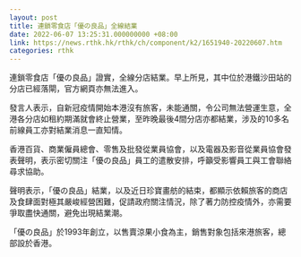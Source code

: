 ```yaml
---
layout: post
title: 連鎖零食店「優の良品」全線結業
date: 2022-06-07 13:25:31.000000000 +08:00
link: https://news.rthk.hk/rthk/ch/component/k2/1651940-20220607.htm
categories: rthk
---
```


連鎖零食店「優の良品」證實，全線分店結業。早上所見，其中位於港鐵沙田站的分店已經落閘，官方網頁亦無法進入。

發言人表示，自新冠疫情開始本港沒有旅客，未能通關，令公司無法營運生意，全港各分店如租約期滿就會終止營業，至昨晚最後4間分店亦都結業，涉及的10多名前線員工亦對結業消息一直知情。

香港百貨、商業僱員總會、零售及批發從業員協會，以及電器及影音從業員協會發表聲明，表示密切關注「優の良品」員工的遣散安排，呼籲受影響員工與工會聯絡尋求協助。

聲明表示，「優の良品」結業，以及近日珍寶畫舫的結束，都顯示依賴旅客的商店及食肆面對極其嚴峻經營困難，促請政府關注情況，除了著力防控疫情外，亦需要爭取盡快通關，避免出現結業潮。

「優の良品」於1993年創立，以售賣涼果小食為主，銷售對象包括來港旅客，總部設於香港。
